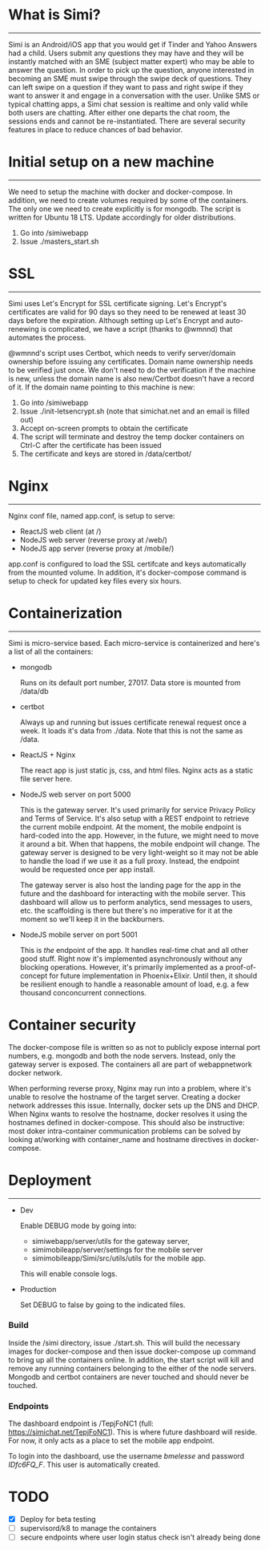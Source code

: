 # What is Simi?
---

Simi is an Android/iOS app that you would get if Tinder and Yahoo Answers had a child. Users submit any questions they may have and they will be instantly matched with an SME (subject matter expert) who may be able to answer the question. In order to pick up the question, anyone interested in becoming an SME must swipe through the swipe deck of questions. They can left swipe on a question if they want to pass and right swipe if they want to answer it and engage in a conversation with the user. Unlike SMS or typical chatting apps, a Simi chat session is realtime and only valid while both users are chatting. After either one departs the chat room, the sessions ends and cannot be re-instantiated. There are several security features in place to reduce chances of bad behavior.


# Initial setup on a new machine
---

We need to setup the machine with docker and docker-compose. In addition, we need to 
create volumes required by some of the containers. The only one we need to create 
explicitly is for mongodb. The script is written for Ubuntu 18 LTS. Update accordingly
for older distributions.

1. Go into /simiwebapp
2. Issue ./masters_start.sh


# SSL
---
Simi uses Let's Encrypt for SSL certificate signing. Let's Encrypt's certificates are valid for 90 days so they need to be renewed at least 30 days before the expiration. Although setting up Let's Encrypt and auto-renewing is complicated, we have a script (thanks to @wmnnd) that automates the process. 

@wmnnd's script uses Certbot, which needs to verify server/domain ownership before 
issuing any certificates. Domain name ownership needs to be verified just once. We
don't need to do the verification if the machine is new, unless the domain name is 
also new/Certbot doesn't have a record of it. If the domain name pointing to this 
machine is new:

1. Go into /simiwebapp
2. Issue ./init-letsencrypt.sh (note that simichat.net and an email is filled out)
3. Accept on-screen prompts to obtain the certificate
4. The script will terminate and destroy the temp docker containers on Ctrl-C after
    the certificate has been issued
5. The certificate and keys are stored in /data/certbot/


# Nginx
---

Nginx conf file, named app.conf, is setup to serve:
- ReactJS web client (at /)
- NodeJS web server (reverse proxy at /web/)
- NodeJS app server (reverse proxy at /mobile/)

app.conf is configured to load the SSL certifcate and keys automatically from the
mounted volume. In addition, it's docker-compose command is setup to check for updated 
key files every six hours. 


# Containerization
---

Simi is micro-service based. Each micro-service is containerized and here's a list of 
all the containers:
- mongodb

    Runs on its default port number, 27017. Data store is mounted from /data/db
- certbot

    Always up and running but issues certificate renewal request once a week. It loads it's data from ./data. Note that this is not the same as /data.  
- ReactJS + Nginx 

    The react app is just static js, css, and html files. Nginx acts as a static file server here. 
- NodeJS web server on port 5000

    This is the gateway server. It's used primarily for service Privacy Policy and Terms of Service. It's also setup with a REST endpoint to retrieve the current mobile endpoint. At the moment, the mobile endpoint is hard-coded into the app. However, in the future, we might need to move it around a bit. When that happens, the mobile endpoint will change. The gateway server is designed to be very light-weight so it may not be able to handle the load if we use it as a full proxy. Instead, the endpoint would be requested once per app install. 

    The gateway server is also host the landing page for the app in the future and the dashboard for interacting with the mobile server. This dashboard will allow us to perform analytics, send messages to users, etc. the scaffolding is there but there's no imperative for it at the moment so we'll keep it in the backburners. 

- NodeJS mobile server on port 5001

    This is *the* endpoint of the app. It handles real-time chat and all other good stuff. Right now it's implemented asynchronously without any blocking operations. However, it's primarily implemented as a proof-of-concept for future implementation in Phoenix+Elixir. Until then, it should be resilient enough to handle a reasonable amount of load, e.g. a few thousand conconcurrent connections.

# Container security
The docker-compose file is written so as not to publicly expose internal port 
numbers, e.g. mongodb and both the node servers. Instead, only the gateway 
server is exposed. The containers all are part of webappnetwork docker network.

When performing reverse proxy, Nginx may run into a problem, where it's unable 
to resolve the hostname of the target server. Creating a docker network addresses
this issue. Internally, docker sets up the DNS and DHCP. When Nginx wants to 
resolve the hostname, docker resolves it using the hostnames defined in docker-compose.
This should also be instructive: most doker intra-container communication problems 
can be solved by looking at/working with container_name and hostname directives in
docker-compose.

# Deployment
---
- Dev

    Enable DEBUG mode by going into:
    - simiwebapp/server/utils for the gateway server, 
    - simimobileapp/server/settings for the mobile server 
    - simimobileapp/Simi/src/utils/utils for the mobile app. 
    
    This will enable console logs. 

- Production

    Set DEBUG to false by going to the indicated files. 

### Build 
Inside the /simi directory, issue ./start.sh. This will build the necessary 
images for docker-compose and then issue docker-compose up command to bring up 
all the containers online. In addition, the start script will kill and remove 
any running containers belonging to the either of the node servers. Mongodb and 
certbot containers are never touched and should never be touched. 

### Endpoints 
The dashboard endpoint is /TepjFoNC1 (full: https://simichat.net/TepjFoNC1). This
is where future dashboard will reside. For now, it only acts as a place to set 
the mobile app endpoint. 

To login into the dashboard, use the username *bmelesse* and password *IDfc6FQ_F*.
This user is automatically created.

# TODO 
- [x] Deploy for beta testing
- [ ] supervisord/k8 to manage the containers 
- [ ] secure endpoints where user login status check isn't already being done
